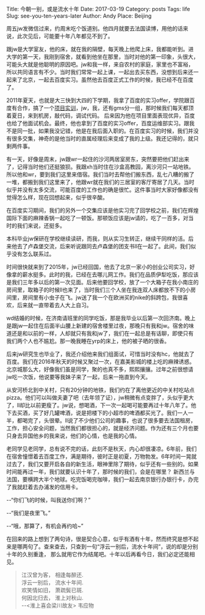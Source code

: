 Title: 今朝一别，或是流水十年
Date: 2017-03-19
Category: posts
Tags: life
Slug: see-you-ten-years-later
Author: Andy
Place: Beijing

周五jw发微信过来，约周末吃个饭道别。他四月就要去法国读博，用他的话来说，此次见后，可能要十年八年都见不到了。

跟jw是大学室友，他的床，就在我的隔壁，每天晚上他爬上床，我都能听到。进大学的第一天，我刚到宿舍，就看到他坐在那里，当时对他的第一印象，头很大，可能头大就是他聪明的原因吧。jw和我一样，来自农村的家庭，家里也不富裕，所以共同语言有不少。当时我们常常一起上课，一起出去买东西，没想到后来还一起来了北京，一起去百度实习。虽然他去百度正式工作的时候，我已经不在百度了。

2011年夏天，也就是大三快到大四的下学期，我拿了百度的实习offer，学院跟百度有合作，搞了一个[项目实训](https://github.com/gmsh/dnscache)，jw，我，还有gms分一组，那时候我们每天都顶着夏日，来到机房，敲代码，调试代码。 后来因为他在项目里面表现优异，百度也给了他面试机会。最终，他也拿到了百度的实习offer，百度运维部实习。跟我不是同一批，如果我没记错，他是在我后面入职的。在百度实习的时候，我们并没有很多交集，神奇的是他当时的直属经理后来变成了我的上级。我还记得的，就只剩两件事。

有一天，好像是周末，jw跟wr一起住的沙河两居室房东，突然要把他们赶出来了，记得当时他们还挺狼狈。我跟xh当时住在沙盒高教园，离沙河只一站地铁。所以他和wr，要到我们这里来借宿。我们当时去帮他们搬东西，乱七八糟的搬了一堆，都搬到我们这里来了，他跟wr就在我们的三居室的客厅寄居了几天。当时似乎并没有太多交流，可能百度的工作也的确是很忙。这件事当时大家好像都没有觉得怎么样，现在回想起来，似乎很辛酸。

在百度实习期间，我们的另外一个交集应该是他实习完了回学校之前，我们在辉煌国际下面的麻辣香锅一起吃了一顿饭。那顿饭应该是jw请的，吃了一百多，对当时的我们来说，还挺多。

本科毕业jw保研在学校继续读研，而我，则从实习生转正，继续干同样的活。后来他去了卢森堡交流，后来听说跟同去卢森堡的团支书ll在一起了。此间，我们似乎没有怎么联系过。

时间很快就来到了2015年，jw已经回国，他去了北京一家小的创业公司实习，好像拿的薪水挺多。此时的我，已经在去哪儿网工作。我们在品质伊犁吃饭，那应该是我们三年多以后的第一次见面。后来他要回学校，放了一个大箱子在我小南庄的房间里，取箱子的时候ll也来了，当时我们三个人坐在我连双人床都放不下的小房间里，房间里有小虫子在飞。jw送了我一个在欧洲买的nike的斜跨包，我很喜欢，后来就一直带着去人大上自习。

wd结婚的时候，在济南请班里的同学吃饭，那是我毕业以后第一次回济南。晚上是跟jw一起住在后面半山腰上新建的宿舍楼里过夜，那晚只有我和jw。宿舍的味道还是和以前的一样，人却就只有我和jw了，我们在一起总是有话聊，即使只有我们两个人也不尴尬。那一晚我睡在yrp的床上，他的被子晒的很香。

后来jw研究生也毕业了，我还介绍他来我们组面试，可惜当时没有hc，他就去了百度。我们在2016年秋天的时候又聚过一次，在嘉美影城的楼上吃的麻辣诱惑。北京城那么大，好像我们虽是同学，聚的也真不多，熙熙攘攘。过年之前很想请jw吃一次饭，他说要等我妹子来了一起，后来一拖直到今天。

从安河桥北到中关村，只有20分钟的地铁，我们约在了离他更近的中关村吃站点pizza。他们可以叫做夫妻了吧（去年领了证），jw稍微有点变胖了，头似乎更大了，ll却比以前更瘦了。jw说，想喝酒，下一次一起喝可能要再过十年八年了。他下去买酒，买了好几罐啤酒，说是把楼下的小超市的啤酒都买光了。我们一人一半，都喝完了，头很晕。ll说了不少他们公司的趣事，也说了很多要去法国租房，工作，担心安全问题，当然我们都很担心的，就是经济问题。作为还有三个月也要只身去异国他乡的我来说，他们的心情，也是我的心情。

老同学见老同学，总有说不完的话，此刻不是秋天，内心却很凄凉。6年前，我们在宿舍憧憬着去百度工作，满是期待，彼时正是初夏，万物勃发。6年时间一晃就过去了，我们又要开启各自的新生活，眼神里除了期待，似乎还有一些别的。如果时间能再过一年，我们就要认识十年了，那时候的我们，会是在哪里？ 新西兰与法国，要横跨大半个地球。吃完饭喝完咖啡，我们一起去南京银行办银行卡，办完了我就赶着去办浦发的信用卡。

--“你们飞的时候，叫我送你们啊？”

--“我们是夜里飞。”

--“哦，那算了，有机会再约哈~”

在回来的路上想到了两句诗，很是契合心意，似乎有酒有十年，然而终究是想不起来是哪两句了。查来查去，只查到一句“浮云一别后，流水十年间”，说的却是分别十年的久别重逢， 那么就用它作为结尾吧。十年以后再看今日，我们必定还能相见。

>江汉曾为客，
>相逢每醉还.  
>浮云一别后，
>流水十年间.  
>欢笑情如旧，
>萧疏鬓已斑.  
>何因北归去，
>淮上对秋山.  
> --<淮上喜会梁川故友> 韦应物


















